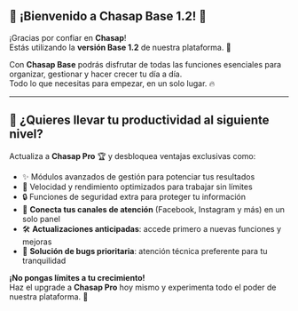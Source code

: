 ## 🎉 ¡Bienvenido a **Chasap Base 1.2**! 🚀

¡Gracias por confiar en **Chasap**!  
Estás utilizando la **versión Base 1.2** de nuestra plataforma. 🎯

Con **Chasap Base** podrás disfrutar de todas las funciones esenciales para organizar, gestionar y hacer crecer tu día a día.  
Todo lo que necesitas para empezar, en un solo lugar. 🔥

---

## 🚀 ¿Quieres llevar tu productividad al siguiente nivel?

Actualiza a **Chasap Pro** 🏆 y desbloquea ventajas exclusivas como:

- ✨ Módulos avanzados de gestión para potenciar tus resultados
- 🚀 Velocidad y rendimiento optimizados para trabajar sin límites
- 🔒 Funciones de seguridad extra para proteger tu información
- 📱 **Conecta tus canales de atención** (Facebook, Instagram y más) en un solo panel
- 🛠️ **Actualizaciones anticipadas**: accede primero a nuevas funciones y mejoras
- 🧩 **Solución de bugs prioritaria**: atención técnica preferente para tu tranquilidad

**¡No pongas límites a tu crecimiento!**  
Haz el upgrade a **Chasap Pro** hoy mismo y experimenta todo el poder de nuestra plataforma. 🌟
